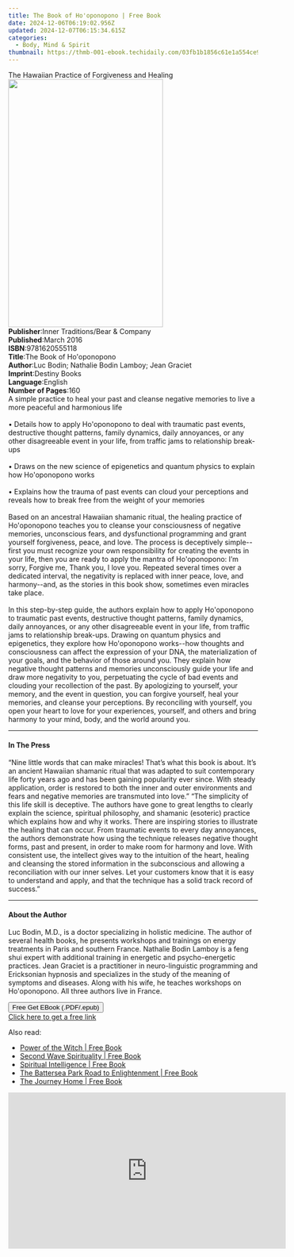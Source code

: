```yaml
---
title: The Book of Ho'oponopono | Free Book
date: 2024-12-06T06:19:02.956Z
updated: 2024-12-07T06:15:34.615Z
categories:
  - Body, Mind & Spirit
thumbnail: https://thmb-001-ebook.techidaily.com/03fb1b1856c61e1a554ce937f92cee0838cfe30329247ab5374e598e46e3c24b.jpg
---
```

<main id="book-container">
  <div class="flex flex-col">
    <div class="book-brief flex-1 py-6 px-4 sm:p-6 md:py-10 md:px-8">
      <!-- brief-->
      <div class="book-brief-main">
        The Hawaiian Practice of Forgiveness and Healing
      </div>
    </div>
    <div
      class="book-meta-info flex-1 grid gap-4 col-start-1 col-end-3 row-start-1 sm:mb-6 sm:grid-cols-4 lg:gap-6 lg:col-start-2 lg:row-end-6 lg:row-span-6 lg:mb-0"
    >
      <div
        class="book-meta-info-left place-content-center mt-4 p-4 text-sm leading-6 col-start-2 col-span-2 dark:text-slate-400"
      >
        <img
          class="w-full h-500 object-cover rounded-lg sm:h-255 sm:col-span-2 lg:col-span-full"
          src="https://img-001-ebook.techidaily.com/1d0659f33edf0557500a259f8695f5e6c44fa17c68d933e6dbf2e8d460f40199.jpg"
          alt=""
          width="312"
          height="500"
        />
      </div>
      <div
        class="book-meta-info-right mt-2 col-start-1 row-start-2 col-span-3 self-center"
      >
        <!-- meta data  -->
        <div class="flex flex-col px-4 md:px-8">
          <div class="flex-1">
            <strong>Publisher</strong>:<span class="px-2"
              >Inner Traditions/Bear &amp; Company</span
            >
          </div>
          <div class="flex-1">
            <strong>Published</strong>:<span class="px-2">March 2016</span>
          </div>
          <div class="flex-1">
            <strong>ISBN</strong>:<span class="px-2">9781620555118</span>
          </div>
          <div class="flex-1">
            <strong>Title</strong>:<span class="px-2"
              >The Book of Ho&#39;oponopono</span
            >
          </div>
          <div class="flex-1">
            <strong>Author</strong>:<span class="px-2"
              >Luc Bodin; Nathalie Bodin Lamboy; Jean Graciet</span
            >
          </div>
          <div class="flex-1">
            <strong>Imprint</strong>:<span class="px-2">Destiny Books</span>
          </div>
          <div class="flex-1">
            <strong>Language</strong>:<span class="px-2">English</span>
          </div>
          <div class="flex-1">
            <strong>Number of Pages</strong>:<span class="px-2">160</span>
          </div>
        </div>
      </div>
    </div>
    <div class="book-description flex-1 py-6 px-4 sm:p-6 md:py-10 md:px-8">
      <div class="book-description-main">
        <div accordion-content="" id="description">
          A simple practice to heal your past and cleanse negative memories to
          live a more peaceful and harmonious life <br /><br />• Details how to
          apply Ho'oponopono to deal with traumatic past events, destructive
          thought patterns, family dynamics, daily annoyances, or any other
          disagreeable event in your life, from traffic jams to relationship
          break-ups <br /><br />• Draws on the new science of epigenetics and
          quantum physics to explain how Ho'oponopono works <br /><br />•
          Explains how the trauma of past events can cloud your perceptions and
          reveals how to break free from the weight of your memories
          <br /><br />Based on an ancestral Hawaiian shamanic ritual, the
          healing practice of Ho'oponopono teaches you to cleanse your
          consciousness of negative memories, unconscious fears, and
          dysfunctional programming and grant yourself forgiveness, peace, and
          love. The process is deceptively simple--first you must recognize your
          own responsibility for creating the events in your life, then you are
          ready to apply the mantra of Ho'oponopono: I’m sorry, Forgive me,
          Thank you, I love you. Repeated several times over a dedicated
          interval, the negativity is replaced with inner peace, love, and
          harmony--and, as the stories in this book show, sometimes even
          miracles take place. <br /><br />In this step-by-step guide, the
          authors explain how to apply Ho'oponopono to traumatic past events,
          destructive thought patterns, family dynamics, daily annoyances, or
          any other disagreeable event in your life, from traffic jams to
          relationship break-ups. Drawing on quantum physics and epigenetics,
          they explore how Ho'oponopono works--how thoughts and consciousness
          can affect the expression of your DNA, the materialization of your
          goals, and the behavior of those around you. They explain how negative
          thought patterns and memories unconsciously guide your life and draw
          more negativity to you, perpetuating the cycle of bad events and
          clouding your recollection of the past. By apologizing to yourself,
          your memory, and the event in question, you can forgive yourself, heal
          your memories, and cleanse your perceptions. By reconciling with
          yourself, you open your heart to love for your experiences, yourself,
          and others and bring harmony to your mind, body, and the world around
          you.
        </div>
        <div class="accordion-fader"></div>
      </div>
    </div>
    <div class="book-excerpts flex-1 py-6 px-4 sm:p-6 md:py-10 md:px-8">
      <!-- excerpts-->
      <div class="book-excerpts-main">
        <hr />
        <h4 class="placeholder placeholder-heading">
          <span>In The Press</span>
        </h4>
        <p>
          “Nine little words that can make miracles! That’s what this book is
          about. It’s an ancient Hawaiian shamanic ritual that was adapted to
          suit contemporary life forty years ago and has been gaining popularity
          ever since. With steady application, order is restored to both the
          inner and outer environments and fears and negative memories are
          transmuted into love.” “The simplicity of this life skill is
          deceptive. The authors have gone to great lengths to clearly explain
          the science, spiritual philosophy, and shamanic (esoteric) practice
          which explains how and why it works. There are inspiring stories to
          illustrate the healing that can occur. From traumatic events to every
          day annoyances, the authors demonstrate how using the technique
          releases negative thought forms, past and present, in order to make
          room for harmony and love. With consistent use, the intellect gives
          way to the intuition of the heart, healing and cleansing the stored
          information in the subconscious and allowing a reconciliation with our
          inner selves. Let your customers know that it is easy to understand
          and apply, and that the technique has a solid track record of
          success.”
        </p>
      </div>
    </div>
    <div class="book-about-author flex-1 py-6 px-4 sm:p-6 md:py-10 md:px-8">
      <!-- about author-->
      <div class="book-main-author-main">
        <hr />
        <h4 class="placeholder placeholder-heading">
          <span>About the Author</span>
        </h4>
        <p>
          Luc Bodin, M.D., is a doctor specializing in holistic medicine. The
          author of several health books, he presents workshops and trainings on
          energy treatments in Paris and southern France. Nathalie Bodin Lamboy
          is a feng shui expert with additional training in energetic and
          psycho-energetic practices. Jean Graciet is a practitioner in
          neuro-linguistic programming and Ericksonian hypnosis and specializes
          in the study of the meaning of symptoms and diseases. Along with his
          wife, he teaches workshops on Ho'oponopono. All three authors live in
          France.
        </p>
      </div>
    </div>
    <div class="book-free-get flex-1 py-6 px-4 sm:p-6 md:py-10 md:px-8">
      <button
        id="btn-free-get"
        class="bg-blue-500 hover:bg-blue-700 text-white font-bold py-2 px-4 rounded"
      >
        Free Get EBook (.PDF/.epub)
      </button>
      <div id="countdown-display" class="px-2 text-lg mt-2"></div>
      <a
        id="free-link"
        class="hidden bg-blue-500 hover:bg-blue-700 text-white font-bold py-2 px-4 rounded"
        href="https://www.ebooks.com/en-us/book/95782713/the-book-of-ho-oponopono/luc-bodin/"
        target="_blank"
        >Click here to get a free link</a
      >
    </div>
    <script>
      let countdownTime = 0;
      let countdownInterval = null;
      document
        .getElementById('btn-free-get')
        .addEventListener('click', startCountdown);
      function startCountdown() {
        countdownTime = new Date().getTime() + 60000 * 3;
        countdownInterval = setInterval(updateCountdown, 1000);
        document.getElementById('btn-free-get').disabled = true;
        document
          .getElementById('btn-free-get')
          .classList.add('bg-gray-500', 'cursor-not-allowed');
      }
      function updateCountdown() {
        let currentTime = new Date().getTime();
        let timeLeft = countdownTime - currentTime;
        let secondsLeft = Math.floor(timeLeft / 1000);
        document.getElementById('countdown-display').innerHTML =
          `Remaining time: ${secondsLeft} seconds.`;
        if (secondsLeft <= 0) {
          clearInterval(countdownInterval);
          document.getElementById('btn-free-get').classList.add('hidden');
          document.getElementById('free-link').classList.remove('hidden');
          document.getElementById('countdown-display').innerHTML = '';
        }
      }
    </script>
  </div>
</main>

<ins class="adsbygoogle"
      style="display:block"
      data-ad-client="ca-pub-7571918770474297"
      data-ad-slot="8358498916"
      data-ad-format="auto"
      data-full-width-responsive="true"></ins>
    

<span class="atpl-alsoreadstyle">Also read:</span>
<div><ul>
<li><a href="https://novels-ebooks.techidaily.com/1570641-9780804152211-power-of-the-witch/"><u>Power of the Witch | Free Book</u></a></li>
<li><a href="https://novels-ebooks.techidaily.com/1568974-9781583947807-second-wave-spirituality/"><u>Second Wave Spirituality | Free Book</u></a></li>
<li><a href="https://novels-ebooks.techidaily.com/1567730-9781408832172-spiritual-intelligence/"><u>Spiritual Intelligence | Free Book</u></a></li>
<li><a href="https://novels-ebooks.techidaily.com/1567502-9781408825716-the-battersea-park-road-to-enlightenment/"><u>The Battersea Park Road to Enlightenment | Free Book</u></a></li>
<li><a href="https://novels-ebooks.techidaily.com/1567126-9781408823019-the-journey-home/"><u>The Journey Home | Free Book</u></a></li>
</ul></div>

<!-- affiliate ads begin -->
<iframe width="560" height="315" src="https://www.youtube.com/embed/X4q6gyaEojM?si=ImdFm6Zsr0azykqV" title="YouTube video player" frameborder="0" allow="accelerometer; autoplay; clipboard-write; encrypted-media; gyroscope; picture-in-picture; web-share" referrerpolicy="strict-origin-when-cross-origin" allowfullscreen></iframe>
<!-- affiliate ads end -->

